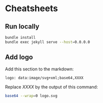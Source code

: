 # Cheatsheets

## Run locally

```bash
bundle install
bundle exec jekyll serve --host=0.0.0.0
```

## Add logo

Add this section to the markdown:

```
logo: data:image/svg+xml;base64,XXXX
```

Replace *XXXX* by the output of this command:

```bash
base64 --wrap=0 logo.svg
```
